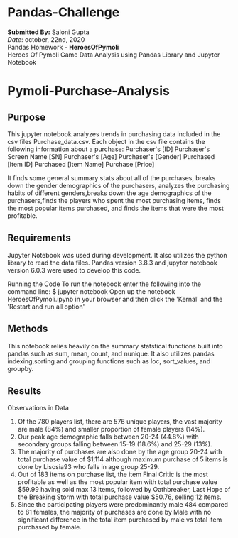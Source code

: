 # Pandas-Challenge
**Submitted By:** Saloni Gupta\
_Date_: october, 22nd, 2020\
Pandas Homework - **HeroesOfPymoli** <br/>
Heroes Of Pymoli Game Data Analysis using Pandas Library and Jupyter Notebook

# Pymoli-Purchase-Analysis <br/>
## Purpose <br/>
This jupyter notebook analyzes trends in purchasing data included in the csv files Purchase_data.csv.
Each object in the csv file contains the following information about a purchase:
Purchaser's [ID]
Purchaser's Screen Name [SN]
Purchaser's [Age]
Purchaser's [Gender]
Purchased [Item ID]
Purchased [Item Name]
Purchase [Price]

It finds some general summary stats about all of the purchases, breaks down the gender demographics of the purchasers, analyzes the purchasing habits of different genders,breaks down the age demographics of the purchasers,finds the players who spent the most purchasing items, finds the most popular items purchased, and finds the items that were the most profitable.

## Requirements <br/>
Jupyter Notebook was used during development. It also utilizes the python library to read the data files. Pandas version 3.8.3 and jupyter notebook version 6.0.3 were used to develop this code.

Running the Code To run the notebook enter the following into the command line: $ jupyter notebook Open up the notebook HeroesOfPymoli.ipynb in your browser and then click the 'Kernal' and the 'Restart and run all option'

## Methods <br/>
This notebook relies heavily on the summary statstical functions built into pandas such as sum, mean, count, and nunique. It also utilizes pandas indexing,sorting and grouping functions such as loc, sort_values, and groupby.

## Results <br/>
Observations in Data <br/>
1) Of the 780 players list, there are 576 unique players, the vast majority are male (84%) and smaller proportion of female players (14%).
2) Our peak age demographic falls between 20-24 (44.8%) with secondary groups falling between 15-19 (18.6%) and 25-29 (13%).
3) The majority of purchases are also done by the age group 20-24 with total purchase value of $1,114 although maximum purchase of 5 items is done by Lisosia93 who falls in age group 25-29.
4) Out of 183 items on purchase list, the item  Final Critic is the most profitable as well as the most popular item with total purchase value $59.99 having sold max 13 items, followed by Oathbreaker, Last Hope of the Breaking Storm with total purchase value $50.76, selling 12 items.
5) Since the participating players were predominantly male 484 compared to 81 females, the majority of purchases are done by Male with no significant difference in the total item purchased by male vs total item purchased by female.

